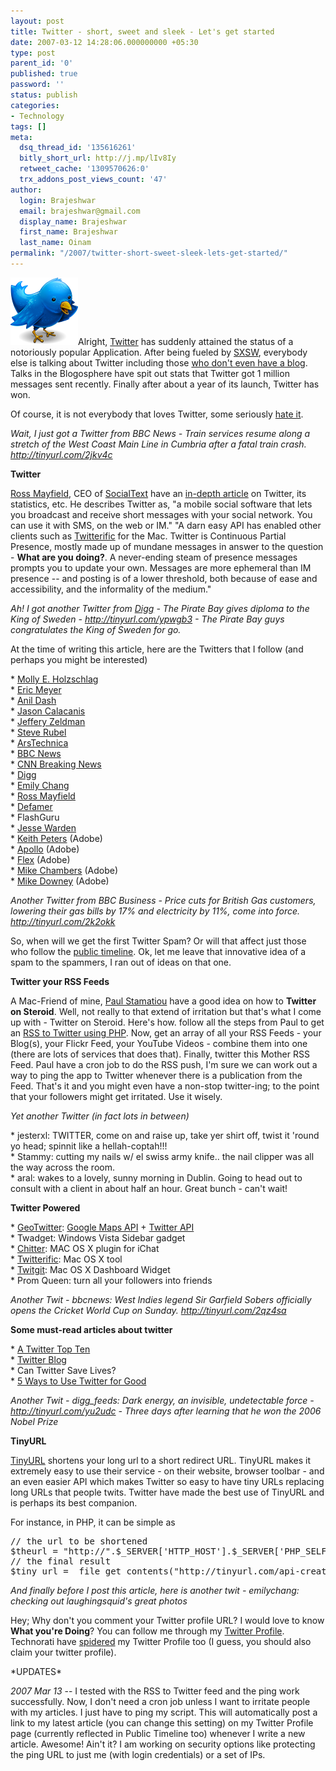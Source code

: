 ```yaml
---
layout: post
title: Twitter - short, sweet and sleek - Let's get started
date: 2007-03-12 14:28:06.000000000 +05:30
type: post
parent_id: '0'
published: true
password: ''
status: publish
categories:
- Technology
tags: []
meta:
  dsq_thread_id: '135616261'
  bitly_short_url: http://j.mp/lIv8Iy
  retweet_cache: '1309570626:0'
  trx_addons_post_views_count: '47'
author:
  login: Brajeshwar
  email: brajeshwar@gmail.com
  display_name: Brajeshwar
  first_name: Brajeshwar
  last_name: Oinam
permalink: "/2007/twitter-short-sweet-sleek-lets-get-started/"
---
```

<p><a href="http://twitter.com/Brajeshwar"><img src="/static/2007/03/twitterrific.png" title="Twitter" style="border: 0 none;" /></a>Alright, <a href="http://twitter.com/">Twitter</a> has suddenly attained the status of a notoriously popular Application. After being fueled by <a href="http://sxsw.com/">SXSW</a>, everybody else is talking about Twitter including those <a href="http://manwithnoblog.com/2007/03/10/twitter-explosion/">who don't even have a blog</a>. Talks in the Blogosphere have spit out stats that Twitter got 1 million messages sent recently. Finally after about a year of its launch, Twitter has won. </p>
<p>Of course, it is not everybody that loves Twitter, some seriously <a href="http://www.brianalvey.com/2007/03/10/putting-the-twit-in-twitter/">hate it</a>.</p>
<p><em>Wait, I just got a Twitter from BBC News - Train services resume along a stretch of the West Coast Main Line in Cumbria after a fatal train crash. <a href="http://tinyurl.com/2jkv4c">http://tinyurl.com/2jkv4c</a></em></p>

<p><strong>Twitter</strong></p>
<p><a href="http://ross.typepad.com/">Ross Mayfield</a>, CEO of <a href="http://twitter.com/socialtext">SocialText</a> have an <a href="http://ross.typepad.com/blog/2007/03/twitter_tips_th.html">in-depth article</a> on Twitter, its statistics, etc. He describes Twitter as, "a mobile social software that lets you broadcast and receive short messages with your social network.  You can use it with SMS, on the web or IM." "A darn easy API has enabled other clients such as <a href="http://iconfactory.com/software/twitterrific">Twitterific</a> for the Mac.  Twitter is Continuous Partial Presence, mostly made up of mundane messages in answer to the question - <strong>What are you doing?</strong>. A never-ending steam of presence messages prompts you to update your own.  Messages are more ephemeral than IM presence -- and posting is of a lower threshold, both because of ease and accessibility, and the informality of the medium."</p>
<p><em>Ah! I got another Twitter from <a href="http://digg.com/">Digg</a> - The Pirate Bay gives diploma to the King of Sweden - <a href="http://tinyurl.com/ypwgb3">http://tinyurl.com/ypwgb3</a> - The Pirate Bay guys congratulates the King of Sweden for go.</em></p>
<p>At the time of writing this article, here are the Twitters that I follow (and perhaps you might be interested)</p>
<p>* <a href="http://twitter.com/Mols">Molly E. Holzschlag</a><br />
* <a href="http://twitter.com/emeyer">Eric Meyer</a><br />
* <a href="http://twitter.com/anildash">Anil Dash</a><br />
* <a href="http://twitter.com/JasonCalacanis">Jason Calacanis</a><br />
* <a href="http://twitter.com/zeldman">Jeffery Zeldman</a><br />
* <a href="http://twitter.com/steverubel">Steve Rubel</a><br />
* <a href="http://twitter.com/arstechnica">ArsTechnica</a><br />
* <a href="http://twitter.com/bbcnews">BBC News</a><br />
* <a href="http://twitter.com/cnnbrk">CNN Breaking News</a><br />
* <a href="http://twitter.com/digg_feeds">Digg</a><br />
* <a href="http://twitter.com/emilychang">Emily Chang</a><br />
* <a href="http://twitter.com/Ross">Ross Mayfield</a><br />
* <a href="http://twitter.com/defamer">Defamer</a><br />
* FlashGuru<br />
* <a href="http://twitter.com/jesterxl">Jesse Warden</a><br />
* <a href="http://twitter.com/bit101">Keith Peters</a> (Adobe)<br />
* <a href="http://twitter.com/apollocamp">Apollo</a> (Adobe)<br />
* <a href="http://twitter.com/flex">Flex</a> (Adobe)<br />
* <a href="http://twitter.com/mesh">Mike Chambers</a> (Adobe)<br />
* <a href="http://twitter.com/mdowney">Mike Downey</a> (Adobe)</p>
<p><em>Another Twitter from BBC Business - Price cuts for British Gas customers, lowering their gas bills  by 17% and electricity by 11%,  come into force. <a href="http://tinyurl.com/2k2okk">http://tinyurl.com/2k2okk</a></em></p>
<p>So, when will we get the first Twitter Spam? Or will that affect just those who follow the <a href="http://twitter.com/public_timeline">public timeline</a>. Ok, let me leave that innovative idea of a spam to the spammers, I ran out of ideas on that one.</p>
<p><strong>Twitter your RSS Feeds</strong></p>
<p>A Mac-Friend of mine, <a href="http://paulstamatiou.com/">Paul Stamatiou</a> have a good idea on how to <strong>Twitter on Steroid</strong>. Well, not really to that extend of irritation but that's what I come up with - Twitter on Steroid. Here's how. follow all the steps from Paul to get an <a href="http://paulstamatiou.com/2007/01/26/stammy-script-rss-to-twitter-using-php/">RSS to Twitter using PHP</a>. Now, get an array of all your RSS Feeds - your Blog(s), your Flickr Feed, your YouTube Videos - combine them into one (there are lots of services that does that). Finally, twitter this Mother RSS Feed. Paul have a cron job to do the RSS push, I'm sure we can work out a way to ping the app to Twitter whenever there is a publication from the Feed. That's it and you might even have a non-stop twitter-ing; to the point that your followers might get irritated. Use it wisely.</p>
<p><em>Yet another Twitter (in fact lots in between)</em></p>
<p>* jesterxl: TWITTER, come on and raise up, take yer shirt off, twist it 'round yo head; spinnit like a hellah-coptah!!!<br />
* Stammy: cutting my nails w/ el swiss army knife.. the nail clipper was all the way across the room.<br />
* aral: wakes to a lovely, sunny morning in Dublin. Going to head out to consult with a client in about half an hour. Great bunch - can't wait!</p>
<p><strong>Twitter Powered</strong></p>
<p>* <a href="http://geotwitter.org/">GeoTwitter</a>: <a href="http://www.google.com/apis/maps/">Google Maps API</a> + <a href="http://help.twitter.com/">Twitter API</a><br />
* Twadget: Windows Vista Sidebar gadget<br />
* <a href="http://www.roflsoftware.com/2007/01/14/chitter/">Chitter</a>: MAC OS X plugin for iChat<br />
* <a href="http://iconfactory.com/software/twitterrific">Twitterific</a>: Mac OS X tool<br />
* <a href="http://ben-ward.co.uk/widgets/twitgit/">Twitgit</a>: Mac OS X Dashboard Widget<br />
* Prom Queen: turn all your followers into friends</p>
<p><em>Another Twit - bbcnews: West Indies legend Sir Garfield Sobers officially opens the Cricket World Cup on Sunday. <a href="http://tinyurl.com/2qz4sa">http://tinyurl.com/2qz4sa</a></em></p>
<p><strong>Some must-read articles about twitter</strong></p>
<p>* <a href="http://splashcastmedia.com/a-twitter-top-ten">A Twitter Top Ten</a><br />
* <a href="http://twitter.com/blog">Twitter Blog</a><br />
* Can Twitter Save Lives?<br />
* <a href="http://www.lifehack.org/articles/lifehack/5-ways-to-use-twitter-for-good.html">5 Ways to Use Twitter for Good</a></p>
<p><em>Another Twit - digg_feeds: Dark energy, an invisible, undetectable force - <a href="http://tinyurl.com/yu2udc">http://tinyurl.com/yu2udc</a> - Three days after learning that he won the 2006 Nobel Prize</em></p>
<p><strong>TinyURL</strong></p>
<p><a href="http://tinyurl.com/">TinyURL</a> shortens your long url to a short redirect URL. TinyURL makes it extremely easy to use their service - on their website, browser toolbar - and an even easier API which makes Twitter so easy to have tiny URLs replacing long URLs that people twits. Twitter have made the best use of TinyURL and is perhaps its best companion.</p>
<p>For instance, in PHP, it can be simple as</p>
<pre>
// the url to be shortened
$theurl = "http://".$_SERVER['HTTP_HOST'].$_SERVER['PHP_SELF'];
// the final result
$tiny_url =  file_get_contents("http://tinyurl.com/api-create.php?url=" . $theurl);
</pre>
<p><em>And finally before I post this article, here is another twit - emilychang: checking out laughingsquid's great photos</em></p>
<p>Hey; Why don't you comment your Twitter profile URL? I would love to know <strong>What you're Doing</strong>? You can follow me through my <a href="http://twitter.com/Brajeshwar">Twitter Profile</a>. Technorati have <a href="http://www.technorati.com/blogs/http%3A%2F%2Ftwitter.com%2Fbrajeshwar">spidered</a> my Twitter Profile too (I guess, you should also claim your twitter profile).</p>
<p>*UPDATES*</p>
<p><em>2007 Mar 13</em>  --  I tested with the RSS to Twitter feed and the ping work successfully. Now, I don't need a cron job unless I want to irritate people with my articles. I just have to ping my script. This will automatically post a link to my latest article (you can change this setting) on my Twitter Profile page (currently reflected in Public Timeline too) whenever I write a new article. Awesome! Ain't it? I am working on security options like protecting the ping URL to just me (with login credentials) or a set of IPs.</p>
